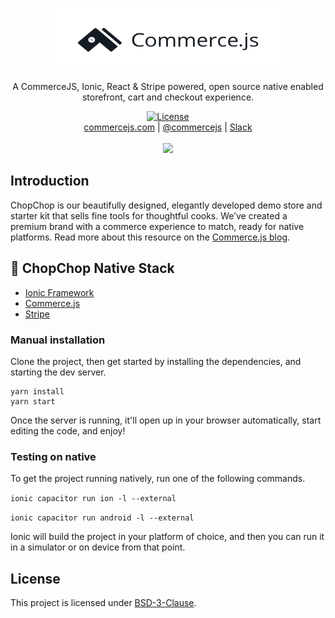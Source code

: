 <p align="center">
  <img src="https://raw.githubusercontent.com/chec/commercejs-examples/master/assets/logo.svg" width="380" height="100" />
</p>
<p align="center">
A CommerceJS, Ionic, React & Stripe powered, open source native enabled storefront, cart and checkout experience.
</p>
<p align="center">
  <a href="https://github.com/chec/[repourl]/blob/main/LICENSE.md">
    <img src="https://img.shields.io/npm/l/@chec/commerce.js.svg" alt="License" />
  </a>
  <br>
  <a href="https://commercejs.com">commercejs.com</a> | <a href="https://twitter.com/commercejs">@commercejs</a> | <a href="http://slack.commercejs.com">Slack</a>
  <br />
  <br />
    <img src="[demo image]" width="600" />
</p>

## Introduction

ChopChop is our beautifully designed, elegantly developed demo store and starter kit that sells fine tools for thoughtful cooks. We’ve created a premium brand with a commerce experience to match, ready for native platforms. Read more about this resource on the [Commerce.js blog]([article-URL]).

## 🥞 ChopChop Native Stack

* [Ionic Framework](https://ionicframework.com/)
* [Commerce.js](https://commercejs.com)
* [Stripe](https://stripe.com)

### Manual installation

Clone the project, then get started by installing the dependencies, and starting the dev server.

```
yarn install
yarn start
```

Once the server is running, it'll open up in your browser automatically, start editing the code, and enjoy!

### Testing on native

To get the project running natively, run one of the following commands. 

`ionic capacitor run ion -l --external`

`ionic capacitor run android -l --external`

Ionic will build the project in your platform of choice, and then you can run it in a simulator or on device from that point.

## License

This project is licensed under [BSD-3-Clause](LICENSE.md).